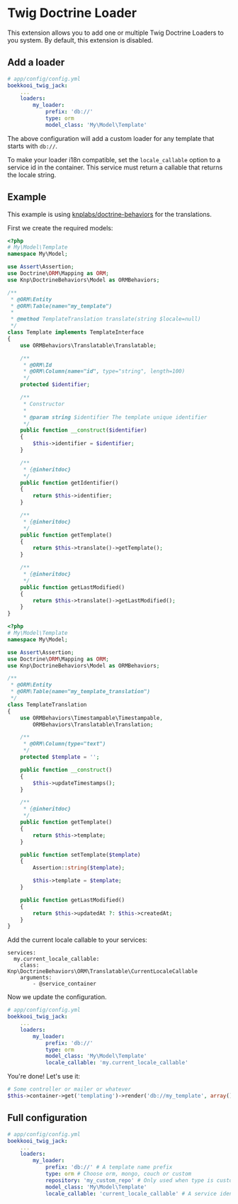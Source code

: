 Twig Doctrine Loader
=============
This extension allows you to add one or multiple Twig Doctrine Loaders to you system.
By default, this extension is disabled.

Add a loader
-------------
```YAML
# app/config/config.yml
boekkooi_twig_jack:
    ...
    loaders:
        my_loader:
            prefix: 'db://'
            type: orm
            model_class: 'My\Model\Template'
```
The above configuration will add a custom loader for any template that starts with `db://`.

To make your loader i18n compatible, set the `locale_callable` option to a service id in the container.
This service must return a callable that returns the locale string.

Example
-------------
This example is using [knplabs/doctrine-behaviors](https://packagist.org/packages/knplabs/doctrine-behaviors) for the translations.

First we create the required models:
```PHP
<?php
# My\Model\Template
namespace My\Model;

use Assert\Assertion;
use Doctrine\ORM\Mapping as ORM;
use Knp\DoctrineBehaviors\Model as ORMBehaviors;

/**
 * @ORM\Entity
 * @ORM\Table(name="my_template")
 *
 * @method TemplateTranslation translate(string $locale=null)
 */
class Template implements TemplateInterface
{
    use ORMBehaviors\Translatable\Translatable;

    /**
     * @ORM\Id
     * @ORM\Column(name="id", type="string", length=100)
     */
    protected $identifier;

    /**
     * Constructor
     *
     * @param string $identifier The template unique identifier
     */
    public function __construct($identifier)
    {
        $this->identifier = $identifier;
    }

    /**
     * {@inheritdoc}
     */
    public function getIdentifier()
    {
        return $this->identifier;
    }

    /**
     * {@inheritdoc}
     */
    public function getTemplate()
    {
        return $this->translate()->getTemplate();
    }

    /**
     * {@inheritdoc}
     */
    public function getLastModified()
    {
        return $this->translate()->getLastModified();
    }
}
```

```PHP
<?php
# My\Model\Template
namespace My\Model;

use Assert\Assertion;
use Doctrine\ORM\Mapping as ORM;
use Knp\DoctrineBehaviors\Model as ORMBehaviors;

/**
 * @ORM\Entity
 * @ORM\Table(name="my_template_translation")
 */
class TemplateTranslation
{
    use ORMBehaviors\Timestampable\Timestampable,
        ORMBehaviors\Translatable\Translation;

    /**
     * @ORM\Column(type="text")
     */
    protected $template = '';

    public function __construct()
    {
        $this->updateTimestamps();
    }

    /**
     * {@inheritdoc}
     */
    public function getTemplate()
    {
        return $this->template;
    }

    public function setTemplate($template)
    {
        Assertion::string($template);

        $this->template = $template;
    }

    public function getLastModified()
    {
        return $this->updatedAt ?: $this->createdAt;
    }
}
```

Add the current locale callable to your services:
```
services:
  my.current_locale_callable:
    class: Knp\DoctrineBehaviors\ORM\Translatable\CurrentLocaleCallable
    arguments:
        - @service_container
```

Now we update the configuration.
```YAML
# app/config/config.yml
boekkooi_twig_jack:
    ...
    loaders:
        my_loader:
            prefix: 'db://'
            type: orm
            model_class: 'My\Model\Template'
            locale_callable: 'my.current_locale_callable'
```

You're done! Let's use it:

```PHP
# Some controller or mailer or whatever
$this->container->get('templating')->render('db://my_template', array());
```

Full configuration
-------------
```YAML
# app/config/config.yml
boekkooi_twig_jack:
    ...
    loaders:
        my_loader:
            prefix: 'db://' # A template name prefix
            type: orm # Choose orm, mongo, couch or custom
            repository: 'my_custom_repo' # Only used when type is custom
            model_class: 'My\Model\Template'
            locale_callable: 'current_locale_callable' # A service identifier that when invoked returns the locale to use
```
